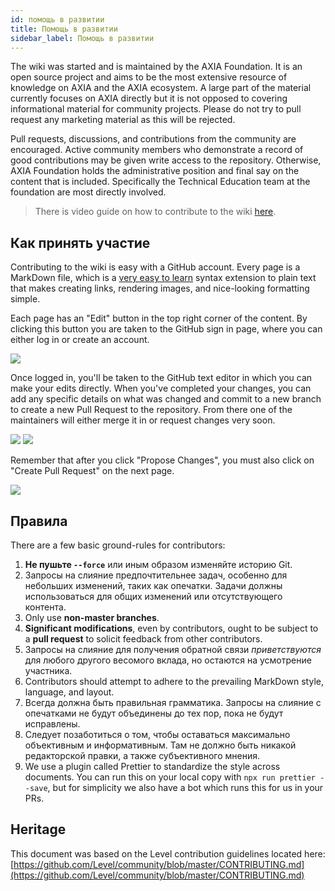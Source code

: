 ```yaml
---
id: помощь в развитии
title: Помощь в развитии
sidebar_label: Помощь в развитии
---
```


The wiki was started and is maintained by the AXIA Foundation. It is an open source project and aims to be the most extensive resource of knowledge on AXIA and the AXIA ecosystem. A large part of the material currently focuses on AXIA directly but it is not opposed to covering informational material for community projects. Please do not try to pull request any marketing material as this will be rejected.

Pull requests, discussions, and contributions from the community are encouraged. Active community members who demonstrate a record of good contributions may be given write access to the repository. Otherwise, AXIA Foundation holds the administrative position and final say on the content that is included. Specifically the Technical Education team at the foundation are most directly involved.

> There is video guide on how to contribute to the wiki [here](https://www.youtube.com/watch?v=6i55KOcy7B0).

## Как принять участие

Contributing to the wiki is easy with a GitHub account. Every page is a MarkDown file, which is a [very easy to learn](https://guides.github.com/features/mastering-markdown/) syntax extension to plain text that makes creating links, rendering images, and nice-looking formatting simple.

Each page has an "Edit" button in the top right corner of the content. By clicking this button you are taken to the GitHub sign in page, where you can either log in or create an account.

![](assets/edit_button.png)

Once logged in, you'll be taken to the GitHub text editor in which you can make your edits directly. When you've completed your changes, you can add any specific details on what was changed and commit to a new branch to create a new Pull Request to the repository. From there one of the maintainers will either merge it in or request changes very soon.

![](assets/contributing.png) ![](assets/creating-pull-request.png)

Remember that after you click "Propose Changes", you must also click on "Create Pull Request" on the next page.

![](assets/creating-pull-request-2.png)

## Правила

There are a few basic ground-rules for contributors:

1. **Не пушьте `--force`** или иным образом изменяйте историю Git.
2. Запросы на слияние предпочтительнее задач, особенно для небольших изменений, таких как опечатки. Задачи должны использоваться для общих изменений или отсутствующего контента.
3. Only use **non-master branches**.
4. **Significant modifications**, even by contributors, ought to be subject to a **pull request** to solicit feedback from other contributors.
5. Запросы на слияние для получения обратной связи _приветствуются_ для любого другого весомого вклада, но остаются на усмотрение участника.
6. Contributors should attempt to adhere to the prevailing MarkDown style, language, and layout.
7. Всегда должна быть правильная грамматика. Запросы на слияние с опечатками не будут объединены до тех пор, пока не будут исправлены.
8. Следует позаботиться о том, чтобы оставаться максимально объективным и информативным. Там не должно быть никакой редакторской правки, а также субъективного мнения.
9. We use a plugin called Prettier to standardize the style across documents. You can run this on your local copy with `npx run prettier --save`, but for simplicity we also have a bot which runs this for us in your PRs.

## Heritage

This document was based on the Level contribution guidelines located here: [https://github.com/Level/community/blob/master/CONTRIBUTING.md](https://github.com/Level/community/blob/master/CONTRIBUTING.md)
